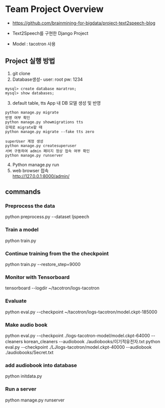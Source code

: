 
# Team Project Overview
* https://github.com/brainmining-for-bigdata/project-text2speech-blog

* Text2Speech를 구현한 Django Project
* Model : tacotron 사용

## Project 실행 방법
1. git clone  
2. Database생성-  user: root pw: 1234 
```
mysql> create database maratron;
mysql> show databases;
```
3. default table, tts App 내 DB 모델 생성 및 반영  
```
python manage.py migrate
반영 여부 확인
python manage.py showmigrations tts
강제로 migrate할 때 
python manage.py migrate --fake tts zero

superUser 계정 생성
python manage.py createsuperuser
서버 구동하여 admin 페이지 정상 접속 여부 확인
python manage.py runserver
```

4. Python manage.py run 
5. web browser 접속  
http://127.0.0.1:8000/admin/


## commands 

### Preprocess the data
python preprocess.py --dataset ljspeech

### Train a model
python train.py

### Continue training from the the checkpoint
python train.py --restore_step=9000

### Monitor with Tensorboard
tensorboard --logdir ~/tacotron/logs-tacotron

### Evaluate 
python eval.py --checkpoint ~/tacotron/logs-tacotron/model.ckpt-185000


### Make audio book
python eval.py   --checkpoint  ./logs-tacotron-model/model.ckpt-64000 --cleaners korean_cleaners --audiobook ./audiobooks/이기적유전자.txt
python eval.py   --checkpoint ./LJlogs-tacotron/model.ckpt-40000 --audiobook ./audiobooks/Secret.txt

### add audiobook into database
python initdata.py

### Run a server
python manage.py runserver
